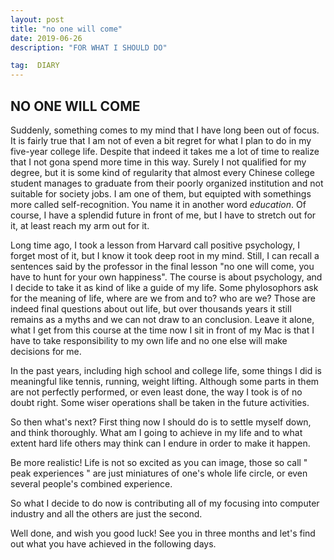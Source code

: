 ```yaml
---
layout: post
title: "no one will come"
date: 2019-06-26 
description: "FOR WHAT I SHOULD DO"

tag:  DIARY
---
```


## NO ONE WILL COME

Suddenly, something comes to my mind that I have long been out of focus. It is fairly true that I am not of even a bit regret for what I plan to do in my five-year college life. Despite that indeed it takes me a lot of time to realize that I not gona spend more time in this way. Surely I not qualified for my degree, but it is some kind of regularity that almost every Chinese college student manages to graduate from their poorly organized institution and not suitable for society jobs. I am one of them, but equipted with somethings more called self-recognition. You name it in another word *education*. Of course, I have a splendid future in front of me, but I have to stretch out for it, at least reach my arm out for it.

Long time ago, I took a lesson from Harvard call positive psychology, I forget most of it, but I know it took deep root in my mind. Still, I can recall a sentences said by the professor in the final lesson "no one will come, you have to hunt for your own happiness". The course is about psychology, and I decide to take it as kind of like a guide of my life. Some phylosophors ask for the meaning of life, where are we from and to? who are we? Those are indeed final questions about out life, but over thousands years it still remains as a myths and we can not draw to an conclusion. Leave it alone, what I get from this course at the time now I sit in front of my Mac is that I have to take responsibility to my own life and no one else will make decisions for me.

In the past years, including high school and college life, some things I did is meaningful like tennis, running, weight lifting. Although some parts in them are not perfectly performed, or even least done, the way I took is of no doubt right. Some wiser operations shall be taken in the future activities. 

So then what's next? First thing now I should do is to settle myself down, and think thoroughly. What am I going to achieve in my life and to what extent  hard life others may think can I endure in order to make it happen.

Be more realistic! Life is not so excited as you can image, those so call " peak experiences " are just miniatures of one's whole life circle, or even several people's combined experience.

So what I decide to do now is contributing all of my focusing into computer industry and all the others are just the second.

Well done, and wish you good luck! See you in three months and let's find out what you have achieved in the following days. 